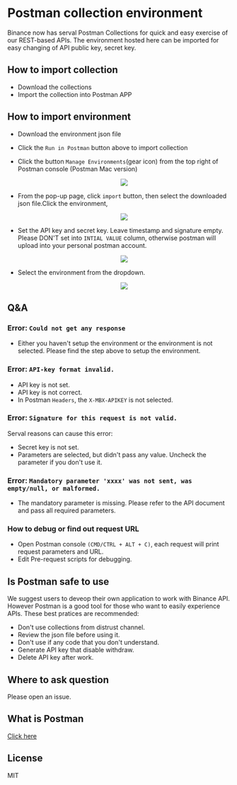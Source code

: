 # Postman collection environment

Binance now has serval Postman Collections for quick and easy exercise of our REST-based APIs. The environment hosted here can be imported for easy changing of API public key, secret key. 

## How to import collection
- Download the collections
- Import the collection into Postman APP

## How to import environment
- Download the environment json file
- Click the `Run in Postman` button above to import collection
    
- Click the button `Manage Environments`(gear icon) from the top right of Postman console (Postman Mac version)
    <p align="center"><img src="https://raw.githubusercontent.com/binance-exchange/binance-api-postman/assets/postman/1.png"/></p>
- From the pop-up page, click `import` button, then select the downloaded json file.Click the environment,
   <p align="center"><img src="https://raw.githubusercontent.com/binance-exchange/binance-api-postman/assets/postman/2.png"/></p>
- Set the API key and secret key. Leave timestamp and signature empty.
    Please DON'T set into `INTIAL VALUE` column, otherwise postman will upload into your personal postman account.
    <p align="center"><img src="https://raw.githubusercontent.com/binance-exchange/binance-api-postman/assets/postman/3.png"/></p>
    
- Select the environment from the dropdown.
    <p align="center"><img src="https://raw.githubusercontent.com/binance-exchange/binance-api-postman/assets/postman/4.png"/></p>

## Q&A
### Error: `Could not get any response`
- Either you haven't setup the environment or the environment is not selected. Please find the step above to setup the environment.

### Error: `API-key format invalid.`
- API key is not set.
- API key is not correct.
- In Postman `Headers`, the `X-MBX-APIKEY` is not selected.

### Error: `Signature for this request is not valid.`
Serval reasons can cause this error:
- Secret key is not set.
- Parameters are selected, but didn't pass any value. Uncheck the parameter if you don't use it.

### Error: `Mandatory parameter 'xxxx' was not sent, was empty/null, or malformed.`
- The mandatory parameter is missing. Please refer to the API document and pass all required parameters.

### How to debug or find out request URL
- Open Postman console `(CMD/CTRL + ALT + C)`, each request will print request parameters and URL.
- Edit Pre-request scripts for debugging.

## Is Postman safe to use
We suggest users to deveop their own application to work with Binance API. However Postman is a good tool for those who want to easily experience APIs. These best pratices are recommended:

- Don't use collections from distrust channel.
- Review the json file before using it.
- Don't use if any code that you don't understand.
- Generate API key that disable withdraw.
- Delete API key after work.

## Where to ask question
Please open an issue.

## What is Postman
[Click here](https://www.getpostman.com/)

## License
MIT

